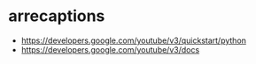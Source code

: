 # arrecaptions
* https://developers.google.com/youtube/v3/quickstart/python
* https://developers.google.com/youtube/v3/docs

